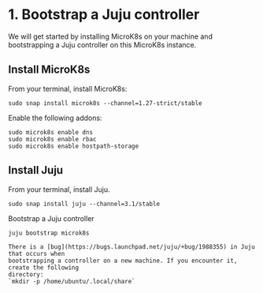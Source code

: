 # 1. Bootstrap a Juju controller

We will get started by installing MicroK8s on your machine and bootstrapping a Juju controller on 
this MicroK8s instance. 

## Install MicroK8s

From your terminal, install MicroK8s:

```console
sudo snap install microk8s --channel=1.27-strict/stable
```

Enable the following addons:

```console
sudo microk8s enable dns
sudo microk8s enable rbac
sudo microk8s enable hostpath-storage
```

## Install Juju

From your terminal, install Juju.

```console
sudo snap install juju --channel=3.1/stable
```

Bootstrap a Juju controller

```console
juju bootstrap microk8s
```

```{note}
There is a [bug](https://bugs.launchpad.net/juju/+bug/1988355) in Juju that occurs when 
bootstrapping a controller on a new machine. If you encounter it, create the following 
directory:
`mkdir -p /home/ubuntu/.local/share`
```
